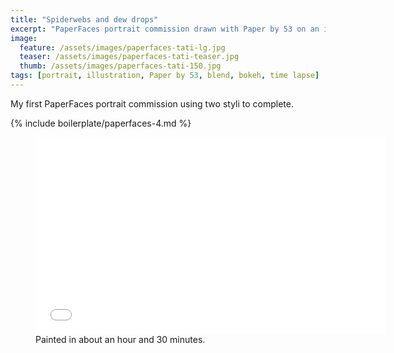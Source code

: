 ```yaml
---
title: "Spiderwebs and dew drops"
excerpt: "PaperFaces portrait commission drawn with Paper by 53 on an iPad."
image: 
  feature: /assets/images/paperfaces-tati-lg.jpg
  teaser: /assets/images/paperfaces-tati-teaser.jpg
  thumb: /assets/images/paperfaces-tati-150.jpg
tags: [portrait, illustration, Paper by 53, blend, bokeh, time lapse]
---
```


My first PaperFaces portrait commission using two styli to complete.

{% include boilerplate/paperfaces-4.md %}

<figure>
	<iframe width="560" height="315" src="//www.youtube.com/embed/y1OG2gLk6Jg" frameborder="0"> </iframe>
	<figcaption>Painted in about an hour and 30 minutes.</figcaption>
</figure>
